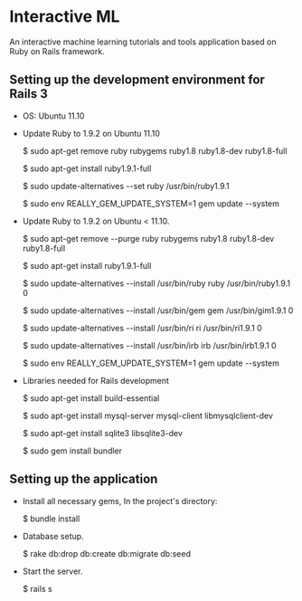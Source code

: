 # Interactive ML

An interactive machine learning tutorials and tools application based on Ruby on
Rails framework.

## Setting up the development environment for Rails 3

* OS: Ubuntu 11.10
* Update Ruby to 1.9.2 on Ubuntu 11.10
    
    $ sudo apt-get remove ruby rubygems ruby1.8 ruby1.8-dev ruby1.8-full
    
    $ sudo apt-get install ruby1.9.1-full
    
    $ sudo update-alternatives --set ruby /usr/bin/ruby1.9.1
    
    $ sudo env REALLY_GEM_UPDATE_SYSTEM=1 gem update --system
    
* Update Ruby to 1.9.2 on Ubuntu < 11.10.

    $ sudo apt-get remove --purge ruby rubygems ruby1.8 ruby1.8-dev ruby1.8-full
    
    $ sudo apt-get install ruby1.9.1-full

    $ sudo update-alternatives --install /usr/bin/ruby ruby /usr/bin/ruby1.9.1 0

    $ sudo update-alternatives --install /usr/bin/gem gem /usr/bin/gim1.9.1 0

    $ sudo update-alternatives --install /usr/bin/ri ri /usr/bin/ri1.9.1 0

    $ sudo update-alternatives --install /usr/bin/irb irb /usr/bin/irb1.9.1 0
    
    $ sudo env REALLY_GEM_UPDATE_SYSTEM=1 gem update --system

* Libraries needed for Rails development

    $ sudo apt-get install build-essential 
    
    $ sudo apt-get install mysql-server mysql-client libmysqlclient-dev
    
    $ sudo apt-get install sqlite3 libsqlite3-dev
    
    $ sudo gem install bundler
    
## Setting up the application

* Install all necessary gems, In the project's directory:
    
    $ bundle install
    
* Database setup.

    $ rake db:drop db:create db:migrate db:seed
    
* Start the server.

    $ rails s

